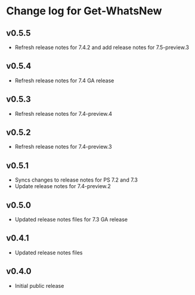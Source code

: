 # Change log for Get-WhatsNew

## v0.5.5

- Refresh release notes for 7.4.2 and add release notes for 7.5-preview.3

## v0.5.4

- Refresh release notes for 7.4 GA release

## v0.5.3

- Refresh release notes for 7.4-preview.4

## v0.5.2

- Refresh release notes for 7.4-preview.3

## v0.5.1

- Syncs changes to release notes for PS 7.2 and 7.3
- Update release notes for 7.4-preview.2

## v0.5.0

- Updated release notes files for 7.3 GA release

## v0.4.1

- Updated release notes files

## v0.4.0

- Initial public release
